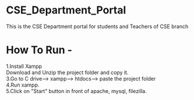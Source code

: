 # CSE_Department_Portal
This is the CSE Department portal for students and Teachers of CSE branch 

# How To Run -
1.Install Xampp                                                                                
Download and Unzip the project folder and copy it.                                            
3.Go to C drive--> xampp--> htdocs--> paste the project folder                                
4.Run xampp.                                                                                  
5.Click on "Start" button in front of apache, mysql, filezilla.                                


